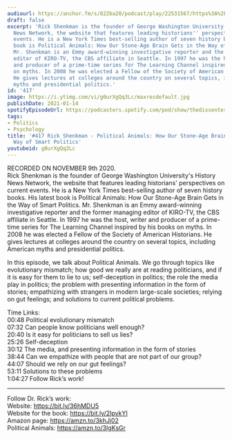 ```yaml
---
audiourl: https://anchor.fm/s/822ba20/podcast/play/22531567/https%3A%2F%2Fd3ctxlq1ktw2nl.cloudfront.net%2Fstaging%2F2020-10-13%2F42c2e2d3-ed07-87cf-7b14-cb9a1986eb0c.m4a
draft: false
excerpt: 'Rick Shenkman is the founder of George Washington University''s History
  News Network, the website that features leading historians'' perspectives on current
  events. He is a New York Times best-selling author of seven history books. His latest
  book is Political Animals: How Our Stone-Age Brain Gets in the Way of Smart Politics.
  Mr. Shenkman is an Emmy award-winning investigative reporter and the former managing
  editor of KIRO-TV, the CBS affiliate in Seattle. In 1997 he was the host, writer
  and producer of a prime-time series for The Learning Channel inspired by his books
  on myths. In 2008 he was elected a Fellow of the Society of American Historians.
  He gives lectures at colleges around the country on several topics, including American
  myths and presidential politics.'
id: '417'
image: https://i.ytimg.com/vi/g0urXgQq3Lc/maxresdefault.jpg
publishDate: 2021-01-14
spotifyEpisodeUrl: https://podcasters.spotify.com/pod/show/thedissenter/episodes/417-Rick-Shenkman---Political-Animals-How-Our-Stone-Age-Brain-Gets-in-the-Way-of-Smart-Politics-eme41f
tags:
- Politics
- Psychology
title: '#417 Rick Shenkman - Political Animals: How Our Stone-Age Brain Gets in the
  Way of Smart Politics'
youtubeid: g0urXgQq3Lc
---
```

<div class="timelinks">

RECORDED ON NOVEMBER 9th 2020.  
Rick Shenkman is the founder of George Washington University's History News Network, the website that features leading historians' perspectives on current events. He is a New York Times best-selling author of seven history books. His latest book is Political Animals: How Our Stone-Age Brain Gets in the Way of Smart Politics. Mr. Shenkman is an Emmy award-winning investigative reporter and the former managing editor of KIRO-TV, the CBS affiliate in Seattle. In 1997 he was the host, writer and producer of a prime-time series for The Learning Channel inspired by his books on myths. In 2008 he was elected a Fellow of the Society of American Historians. He gives lectures at colleges around the country on several topics, including American myths and presidential politics.

In this episode, we talk about Political Animals. We go through topics like evolutionary mismatch; how good we really are at reading politicians, and if it is easy for them to lie to us; self-deception in politics; the role the media play in politics; the problem with presenting information in the form of stories; empathizing with strangers in modern large-scale societies; relying on gut feelings; and solutions to current political problems.

Time Links:  
<time>00:48</time> Political evolutionary mismatch  
<time>07:32</time> Can people know politicians well enough?  
<time>20:40</time> Is it easy for politicians to sell us lies?  
<time>25:26</time> Self-deception    
<time>30:12</time> The media, and presenting information in the form of stories  
<time>38:44</time> Can we empathize with people that are not part of our group?  
<time>44:07</time> Should we rely on our gut feelings?  
<time>53:11</time> Solutions to these problems  
<time>1:04:27</time> Follow Rick’s work!

---

Follow Dr. Rick’s work:  
Website: https://bit.ly/36hMDU5  
Website for the book: https://bit.ly/2IpvkYI  
Amazon page: https://amzn.to/3khJj02  
Political Animals: https://amzn.to/3lgKsGr
</div>

